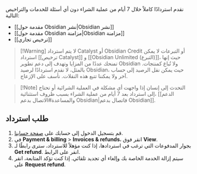  نقدم استردادًا كاملاً خلال 7 أيام من عملية الشراء دون أي أسئلة للخدمات والتراخيص التالية:

- [[مقدمة حول Obsidian نشر|Obsidian نشر]]
- [[مقدمة حول Obsidian مزامنة|Obsidian مزامنة]]
- [[ترخيص تجاري]]

> [!Warning] لا يتم استرداد Catalyst أو Obsidian Credit أو التبرعات
> لا يمكن استرداد [[ترخيص Catalyst]] و [[Obsidian Unlimited (التبرع)]]، حيث إنها تمنحك عددًا من المزايا وتهدف إلى دعم تطوير Obsidian ولا تُباع كمنتجات. بالمثل، لا نقدم استردادًا لرصيد Obsidian، حيث يمكن نقل الرصيد إلى حساب آخر ولا يمكننا تتبع هذه النقلات. نأسف على الإزعاج.

> [!Note] التحدث إلى إنسان
>  إذا واجهت أي مشكلة في العملية الشرائية أو تحتاج إلى استرداد بعد 7 أيام من عملية الشراء بسبب ظروف استثنائية، [[الدعم والمساعدة#الاتصال بدعم Obsidian|فاتصال بدعم Obsidian]].

## طلب استرداد

1. قم بتسجيل الدخول إلى حسابك على [صفحة حسابنا](https://obsidian.md/account).
2. في **Payment & billing** > **Invoices & refunds**، انقر فوق **View**.
3. بجوار المدفوعات التي ترغب في استردادها، إذا كنت مؤهلاً للاسترداد، سترى رابطًا لـ **Get refund**. انقر على الرابط.
4. سيتم إزالة الخدمة الخاصة بك وإلغاء أي تجديد تلقائي. إذا كنت تؤكد المتابعة، انقر على **Request refund**.
